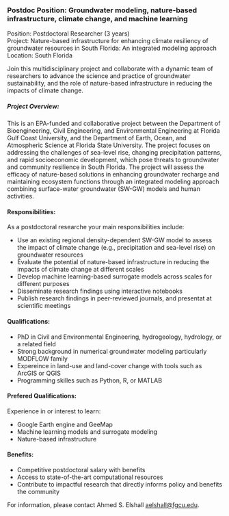 ### Postdoc Position: Groundwater modeling, nature-based infrastructure, climate change, and machine learning

Position: Postdoctoral Researcher (3 years)<br>
Project: Nature-based infrastructure for enhancing climate resiliency of groundwater resources in South Florida: An integrated modeling approach<br>
Location: South Florida <br>

Join this multidisciplinary project and collaborate with a dynamic team of researchers to advance the science and practice of groundwater sustainability, and the role of nature-based infrastructure in reducing the impacts of climate change.   

##### Project Overview:
This is an EPA-funded and collaborative project between the Department of Bioengineering, Civil Engineering, and Environmental Engineering at Florida Gulf Coast University, and the Department of Earth, Ocean, and Atmospheric Science at Florida State University. The project focuses on addressing the challenges of sea-level rise, changing precipitation patterns, and rapid socioeconomic development, which pose threats to groundwater and community resilience in South Florida. The project will assess the efficacy of nature-based solutions in enhancing groundwater recharge and maintaining ecosystem functions through an integrated modeling approach combining surface-water groundwater (SW-GW) models and human activities.

#### Responsibilities:
As a postdoctoral researche your main responsibilities include:
- Use an existing regional density-dependent SW-GW model to assess the impact of climate change (e.g., precipitation and sea-level rise) on groundwater resources 
- Evaluate the potential of nature-based infrastructure in reducing the impacts of climate change at different scales
- Develop machine learning-based surrogate models across scales for different purposes 
- Disseminate research findings using interactive notebooks
- Publish research findings in peer-reviewed journals, and presentat at scientific meetings
  
#### Qualifications:
- PhD in Civil and Environmental Engineering, hydrogeology, hydrology, or a related field
- Strong background in numerical groundwater modeling particularly MODFLOW family
- Expereince in land-use and land-cover change with tools such as ArcGIS or QGIS
- Programming skilles such as Python, R, or MATLAB

#### Prefered Qualifications:<br> 
Experience in or interest to learn:<br>
- Google Earth engine and GeeMap
- Machine learning models and surrogate modeling
- Nature-based infrastructure

#### Benefits:
- Competitive postdoctoral salary with benefits
- Access to state-of-the-art computational resources 
- Contribute to impactful research that directly informs policy and benefits the community 

For information, please contact Ahmed S. Elshall [aelshall@fgcu.edu](mailto:aelshall@fgcu.edu).

